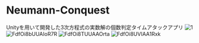 # Neumann-Conquest
Unityを用いて開発した3次方程式の実数解の個数判定タイムアタックアプリ
![1](https://user-images.githubusercontent.com/89962792/192135031-e210f778-1498-4c68-8b2f-57be9a4fc46c.jpg)
![FdfOi8bUUAIoR7R](https://user-images.githubusercontent.com/89962792/192135062-93414c8a-7a9c-496f-82e7-9c49f985964e.jpg)
![FdfOi8TUUAAOrta](https://user-images.githubusercontent.com/89962792/192135068-bc652b51-4c20-40da-98eb-6e9a4fbe8452.jpg)
![FdfOi8UVIAA1Rxk](https://user-images.githubusercontent.com/89962792/192135072-af54d2a5-82c4-42d0-aaf1-f9298dc11188.jpg)
